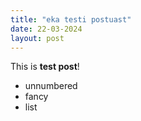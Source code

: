 ```yaml
---
title: "eka testi postuast"
date: 22-03-2024
layout: post
---
```


This is **test post**!

* unnumbered
* fancy
* list
